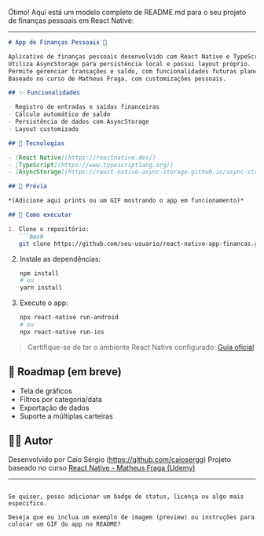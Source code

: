 Ótimo! Aqui está um modelo completo de README.md para o seu projeto de finanças pessoais em React Native:

---

````markdown
# App de Finanças Pessoais 💸

Aplicativo de finanças pessoais desenvolvido com React Native e TypeScript.  
Utiliza AsyncStorage para persistência local e possui layout próprio.  
Permite gerenciar transações e saldo, com funcionalidades futuras planejadas.  
Baseado no curso de Matheus Fraga, com customizações pessoais.

## ✨ Funcionalidades

- Registro de entradas e saídas financeiras
- Cálculo automático de saldo
- Persistência de dados com AsyncStorage
- Layout customizado

## 🧱 Tecnologias

- [React Native](https://reactnative.dev/)
- [TypeScript](https://www.typescriptlang.org/)
- [AsyncStorage](https://react-native-async-storage.github.io/async-storage/)

## 📱 Prévia

*(Adicione aqui prints ou um GIF mostrando o app em funcionamento)*

## 🚀 Como executar

1. Clone o repositório:
   ```bash
   git clone https://github.com/seu-usuario/react-native-app-financas.git
````

2. Instale as dependências:

   ```bash
   npm install
   # ou
   yarn install
   ```

3. Execute o app:

   ```bash
   npx react-native run-android
   # ou
   npx react-native run-ios
   ```

> Certifique-se de ter o ambiente React Native configurado: [Guia oficial](https://reactnative.dev/docs/environment-setup)

## 📌 Roadmap (em breve)

* Tela de gráficos
* Filtros por categoria/data
* Exportação de dados
* Suporte a múltiplas carteiras

## 🧑‍💻 Autor

Desenvolvido por Caio Sérgio (https://github.com/caiosergg)
Projeto baseado no curso [React Native - Matheus Fraga (Udemy)](https://www.udemy.com/course/react-native-do-zero-ao-avancado/)

---

```

Se quiser, posso adicionar um badge de status, licença ou algo mais específico.

Deseja que eu inclua um exemplo de imagem (preview) ou instruções para colocar um GIF do app no README?
```
